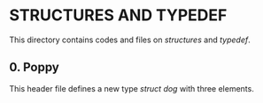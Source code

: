 # STRUCTURES AND TYPEDEF
This directory contains codes and files on *structures* and *typedef*.

## 0. Poppy
This header file defines a new type *struct dog* with three elements.
